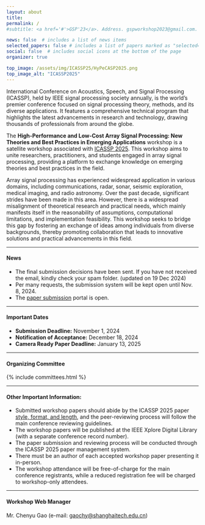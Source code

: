 ```yaml
---
layout: about
title: 
permalink: /
#subtitle: <a href='#'>GSP'23</a>. Address. gspworkshop2023@gmail.com. Moto. Etc.

news: false  # includes a list of news items
selected_papers: false # includes a list of papers marked as "selected={true}"
social: false  # includes social icons at the bottom of the page
organizer: true

top_image: /assets/img/ICASSP25/HyPeCASP2025.png
top_image_alt: "ICASSP2025"
---
```

International Conference on Acoustics, Speech, and Signal Processing (ICASSP), held by IEEE signal processing society annually, is the world’s premier conference focused on signal processing theory, methods, and its diverse applications. It features a comprehensive technical program that highlights the latest advancements in research and technology, drawing thousands of professionals from around the globe.

The **High-Performance and Low-Cost Array Signal Processing: New Theories and Best Practices in Emerging Applications** workshop is a satellite workshop associated with [ICASSP 2025](https://2025.ieeeicassp.org/). This workshop aims to unite researchers, practitioners, and students engaged in array signal processing, providing a platform to exchange knowledge on emerging theories and best practices in the field.

Array signal processing has experienced widespread application in various domains, including communications, radar, sonar, seismic exploration, medical imaging, and radio astronomy. Over the past decade, significant strides have been made in this area. However, there is a widespread misalignment of theoretical research and practical needs, which mainly manifests itself in the reasonability of assumptions, computational limitations, and implementation feasibility. This workshop seeks to bridge this gap by fostering an exchange of ideas among individuals from diverse backgrounds, thereby promoting collaboration that leads to innovative solutions and practical advancements in this field.

---
#### News
+ The final submission decisions have been sent. If you have not received the email, kindly check your spam folder. (updated on 19 Dec 2024)
+ Per many requests, the submission system will be kept open until Nov. 8, 2024. 
+ The [paper submission](https://cmt3.research.microsoft.com/User/Login?ReturnUrl=%2FICASSP2025) portal is open.

---
#### Important Dates
+ **Submission Deadline:**  November 1, 2024
+ **Notification of Acceptance:** December 18, 2024
+ **Camera Ready Paper Deadline:** January 13, 2025

---
#### Organizing Committee

{% include committees.html %}

---
#### Other Important Information:
+ Submitted workshop papers should abide by the ICASSP 2025 paper [style, format, and length](https://2025.ieeeicassp.org/author-kit-instructions/), and the peer-reviewing process will follow the main conference reviewing guidelines. 
+ The workshop papers will be published at the IEEE Xplore Digital Library (with a separate conference record number). 
+ The paper submission and reviewing process will be conducted through the ICASSP 2025 paper management system.
+ There must be an author of each accepted workshop paper presenting it in-person.
+ The workshop attendance will be free-of-charge for the main conference registrants, while a reduced registration fee will be charged to workshop-only attendees.
 

---
#### Workshop Web Manager

Mr. Chenyu Gao (e-mail: gaochy@shanghaitech.edu.cn)
